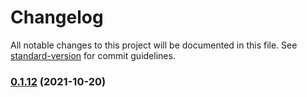 # Changelog

All notable changes to this project will be documented in this file. See [standard-version](https://github.com/conventional-changelog/standard-version) for commit guidelines.

### [0.1.12](https://github.com/carbon-design-system/carbon-platform/compare/@carbon-platform/logging@0.2.0...@carbon-platform/logging@0.1.12) (2021-10-20)
